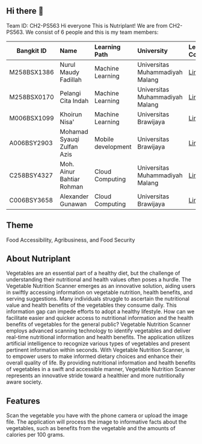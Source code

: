 ## Hi there 👋
Team ID: CH2-PS563
Hi everyone This is Nutriplant! We are from CH2-PS563. We consist of 6 people and this is my team members: 

| Bangkit ID  | Name                      | Learning Path       |                University                    | Let's Connect |
| ----------- |:------------------------- |:------------------- |:-------------------------------------------- |:--------- |
| M258BSX1386 | Nurul Maudy Fadillah          | Machine Learning    | Universitas Muhammadiyah Malang              | <a href="https://www.linkedin.com/in/nurul-maudy-fadillah-661ba2221/">Linkedin</a> |
| M258BSX0170 | Pelangi Cita Indah | Machine Learning    | Universitas Muhammadiyah Malang | <a href="https://www.linkedin.com/in/pelangicitaindah/">Linkedin</a> |
| M006BSX1099 | Khoirun Nisa'        | Machine Learning    | Universitas Brawijaya | <a href="https://www.linkedin.com/in/khoirun-nisa-70909b260/">Linkedin</a> |
| A006BSY2903 | Mohamad Syauqi Zulfan Azis | Mobile development  | Universitas Brawijaya              | <a href="https://www.linkedin.com/in/syauqi-azis/">Linkedin</a> |
| C258BSY4327 | Moh. Ainur Bahtiar Rohman | Cloud Computing     | Universitas Muhammadiyah Malang              | <a href="https://www.linkedin.com/in/moh-ainur-bahtiar-rohman-a1333b1b3/">Linkedin</a> |
| C006BSY3658 | Alexander Gunawan  | Cloud Computing     | Universitas Brawijaya              | <a href="https://www.linkedin.com/in/alexander-gunawan-411634234/">Linkedin</a> |


## Theme
Food Accessibility, Agribusiness, and Food Security

## About Nutriplant
 <p>Vegetables are an essential part of a healthy diet, but the challenge of understanding their nutritional and health values often poses a hurdle. The Vegetable Nutrition Scanner emerges as an innovative solution, aiding users in swiftly accessing information on vegetable nutrition, health benefits, and serving suggestions. Many individuals struggle to ascertain the nutritional value and health benefits of the vegetables they consume daily. This information gap can impede efforts to adopt a healthy lifestyle. How can we facilitate easier and quicker access to nutritional information and the health benefits of vegetables for the general public? Vegetable Nutrition Scanner employs advanced scanning technology to identify vegetables and deliver real-time nutritional information and health benefits. The application utilizes artificial intelligence to recognize various types of vegetables and present pertinent information within seconds. With Vegetable Nutrition Scanner, is to empower users to make informed dietary choices and enhance their overall quality of life. By providing nutritional information and health benefits of vegetables in a swift and accessible manner, Vegetable Nutrition Scanner represents an innovative stride toward a healthier and more nutritionally aware society.<p/>

## Features
<p>Scan the vegetable you have with the phone camera or upload the image file. The application will process the image to informative facts about the vegetables, such as benefits from the vegetable and the amounts of calories per 100 grams.
</p>

